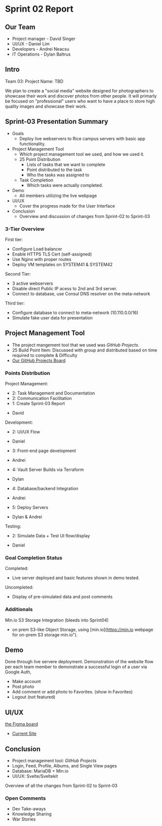 # Sprint 02 Report

## Our Team
* Project manager - David Singer
* UI/UX - Daniel Lim
* Developers - Andrei Neacsu
* IT Operations - Dylan Baltrus

## Intro
Team 03: Project Name: TBD

We plan to create a "social media" website designed for photographers to showcase their work and discover photos from other people. It will primarly be focused on "professional" users who want to have a place to store high quality images and showcase their work. 

## Sprint-03 Presentation Summary

* Goals
    * Deploy live webservers to Rice campus servers with basic app functionality.
* Project Management Tool 
    * Which project management tool we used, and how we used it.
    * 25 Point Distribution
        * Lists of tasks that we want to complete
        * Point distributed to the task
        * Who the tasks was assigned to
    * Task Completion
        * Which tasks were actually completed.
* Demo
    * All members utilizing the live webpage
* UI/UX 
    * Cover the progress made for the User Interface
* Conclusion
    * Overview and discussion of changes from Sprint-02 to Sprint-03

### 3-Tier Overview
First tier:
 - Configure Load balancer
 - Enable HTTPS TLS Cert (self-assigned)
 - Use Nginx with proper routes
 - Deploy VM templates on SYSTEM41 & SYSTEM42

Second Tier:
 - 3 active webservers
 - Disable direct Public IP acess to 2nd and 3rd server. 
 - Connect to database, use Consul DNS resolver on the meta-network

Third tier:
 - Configure database to connect to meta-network (10.110.0.0/16)
 - Simulate fake user data for presentation

 ## Project Management Tool
* The project mangement tool that we used was *GitHub Projects*. 
* 25 Build Point Item: Discussed with group and distributed based on time required to complete & Difficulty
* [Our GitHub Projects Board](https://github.com/orgs/illinoistech-itm/projects/4/views/1)

### Points Distribution
Project Management:
* 2: Task Management and Documentation
* 2: Communication Facilitation
* 1: Create Sprint-03 Report
- David

Development:
* 2: UI/UX Flow
- Daniel
* 3: Front-end page development
- Andrei
* 4: Vault Server Builds via Terraform
- Dylan
* 4: Database/backend Integration
- Andrei
* 5: Deploy Servers
- Dylan & Andrei

Testing:
* 2: Simulate Data + Test UI flow/display
- Daniel

### Goal Completion Status
Completed:
 - Live server deployed and basic features shown in demo tested.

Uncompleted:
 - Display of pre-simulated data and post comments

### Additionals
Min.io S3 Storage Integration (bleeds into Sprint04)
 - on prem S3-like Object Storage, using [min.io](https://min.io webpage for on-prem S3 storage min.io").

## Demo
Done through live servere deployment. 
Demonstration of the website flow per each team member to demonstrate a successful login of a user via Google Auth,
- Make account
- Post photo
- Add comment or add photo to Favorites. (show in Favorites)
- Logout (not featured)

## UI/UX 

[the Figma board](https://www.figma.com/file/LAYheUrCbrUKIADzD1x7qV/Photo-sharing-platform?type=design&node-id=0%3A1&mode=design&t=9Xs39i6trfKAgfzU-1)

* [Current Site](https://system62.rice.iit.edu)

## Conclusion

* Project management tool: *GitHub Projects*
* Login, Feed, Profile, Albums, and Single View pages
* Database: MariaDB + Min.io
* UI/UX: Svelte/Sveltekit


Overview of all the changes from Sprint-02 to Sprint-03

### Open Comments
* Dev Take-aways
* Knowledge Sharing
* War Stories
